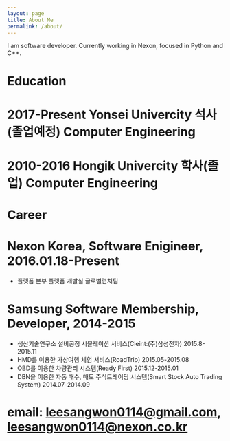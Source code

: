 ```yaml
---
layout: page
title: About Me
permalink: /about/
---
```


I am software developer. Currently working in Nexon, focused in Python and C++.

Education
=============
# 2017-Present Yonsei Univercity 석사(졸업예정) Computer Engineering

# 2010-2016 Hongik Univercity 학사(졸업) Computer Engineering


Career
=============
# Nexon Korea, Software Enigineer, 2016.01.18-Present
* 플랫폼 본부 플랫폼 개발실 글로벌런처팀

# Samsung Software Membership, Developer, 2014-2015
* 생산기술연구소 설비공정 시뮬레이션 서비스(Cleint:(주)삼성전자) 2015.8-2015.11
* HMD를 이용한 가상여행 체험 서비스(RoadTrip) 2015.05-2015.08
* OBD를 이용한 차량관리 시스템(Ready First) 2015.12-2015.01
* DBN을 이용한 자동 매수, 매도 주식트레이딩 시스템(Smart Stock Auto Trading System) 2014.07-2014.09

# email: leesangwon0114@gmail.com, leesangwon0114@nexon.co.kr

